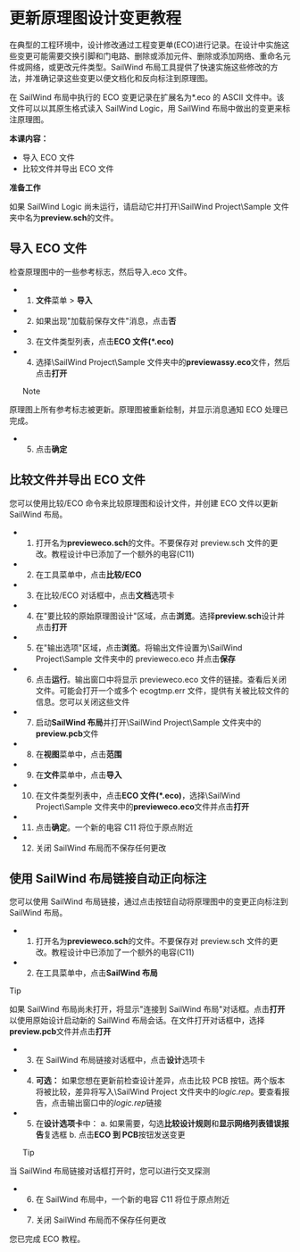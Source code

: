 # 更新原理图设计变更教程
在典型的工程环境中，设计修改通过工程变更单(ECO)进行记录。在设计中实施这些变更可能需要交换引脚和门电路、删除或添加元件、删除或添加网络、重命名元件或网络，或更改元件类型。SailWind 布局工具提供了快速实施这些修改的方法，并准确记录这些变更以便文档化和反向标注到原理图。

在 SailWind 布局中执行的 ECO 变更记录在扩展名为*.eco 的 ASCII 文件中。该文件可以以其原生格式读入 SailWind Logic，用 SailWind 布局中做出的变更来标注原理图。

****本课内容：****

- 导入 ECO 文件
- 比较文件并导出 ECO 文件

****准备工作****

如果 SailWind Logic 尚未运行，请启动它并打开\SailWind Project\Sample 文件夹中名为**preview.sch**的文件。

## 导入 ECO 文件
检查原理图中的一些参考标志，然后导入.eco 文件。

- 1. **文件**菜单 > **导入**
- 2. 如果出现"加载前保存文件"消息，点击**否**
- 3. 在文件类型列表，点击**ECO 文件(*.eco)**
- 4. 选择\SailWind Project\Sample 文件夹中的**previewassy.eco**文件，然后点击**打开**

    > [!NOTE]
 原理图上所有参考标志被更新。原理图被重新绘制，并显示消息通知 ECO 处理已完成。

- 5. 点击**确定**
## 比较文件并导出 ECO 文件
您可以使用比较/ECO 命令来比较原理图和设计文件，并创建 ECO 文件以更新 SailWind 布局。

- 1. 打开名为**previeweco.sch**的文件。不要保存对 preview.sch 文件的更改。教程设计中已添加了一个额外的电容(C11)
- 2. 在工具菜单中，点击**比较/ECO**
- 3. 在比较/ECO 对话框中，点击**文档**选项卡
- 4. 在"要比较的原始原理图设计"区域，点击**浏览**。选择**preview.sch**设计并点击**打开**
- 5. 在"输出选项"区域，点击**浏览**。将输出文件设置为\SailWind Project\Sample 文件夹中的 previeweco.eco 并点击**保存**
- 6. 点击**运行**。输出窗口中将显示 previeweco.eco 文件的链接。查看后关闭文件。可能会打开一个或多个 ecogtmp.err 文件，提供有关被比较文件的信息。您可以关闭这些文件
- 7. 启动**SailWind 布局**并打开\SailWind Project\Sample 文件夹中的**preview.pcb**文件
- 8. 在**视图**菜单中，点击**范围**
- 9. 在**文件**菜单中，点击**导入**
- 10. 在文件类型列表中，点击**ECO 文件(*.eco)**，选择\SailWind Project\Sample 文件夹中的**previeweco.eco**文件并点击**打开**
- 11. 点击**确定**。一个新的电容 C11 将位于原点附近
- 12. 关闭 SailWind 布局而不保存任何更改

## 使用 SailWind 布局链接自动正向标注
您可以使用 SailWind 布局链接，通过点击按钮自动将原理图中的变更正向标注到 SailWind 布局。

- 1. 打开名为**previeweco.sch**的文件。不要保存对 preview.sch 文件的更改。教程设计中已添加了一个额外的电容(C11)
- 2. 在工具菜单中，点击**SailWind 布局**

> [!TIP]
 如果 SailWind 布局尚未打开，将显示"连接到 SailWind 布局"对话框。点击**打开**以使用原始设计启动新的 SailWind 布局会话。在文件打开对话框中，选择**preview.pcb**文件并点击**打开**

- 3. 在 SailWind 布局链接对话框中，点击**设计**选项卡
- 4. **可选：** 如果您想在更新前检查设计差异，点击比较 PCB 按钮。两个版本将被比较，差异将写入\SailWind Project 文件夹中的*logic.rep*。要查看报告，点击输出窗口中的*logic.rep*链接
- 5. 在**设计选项卡**中：
  a. 如果需要，勾选**比较设计规则**和**显示网络列表错误报告**复选框
  b. 点击**ECO 到 PCB**按钮发送变更
  > [!TIP]
 当 SailWind 布局链接对话框打开时，您可以进行交叉探测
- 6. 在 SailWind 布局中，一个新的电容 C11 将位于原点附近
- 7. 关闭 SailWind 布局而不保存任何更改

您已完成 ECO 教程。